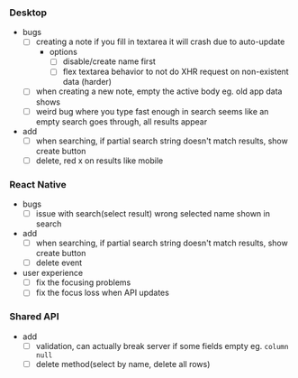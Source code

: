 ### Desktop
- bugs
    - [ ] creating a note if you fill in textarea it will crash due to auto-update
        - options
            - [ ] disable/create name first
            - [ ] flex textarea behavior to not do XHR request on non-existent data (harder)
    - [ ] when creating a new note, empty the active body eg. old app data shows
    - [ ] weird bug where you type fast enough in search seems like an empty search goes through, all results appear
- add
    - [ ] when searching, if partial search string doesn't match results, show create button
    - [ ] delete, red x on results like mobile

### React Native
- bugs
    - [ ] issue with search(select result) wrong selected name shown in search
- add
    - [ ] when searching, if partial search string doesn't match results, show create button
    - [ ] delete event
- user experience
    - [ ] fix the focusing problems
    - [ ] fix the focus loss when API updates

### Shared API
- add
    - [ ] validation, can actually break server if some fields empty eg. `column null`
    - [ ] delete method(select by name, delete all rows)